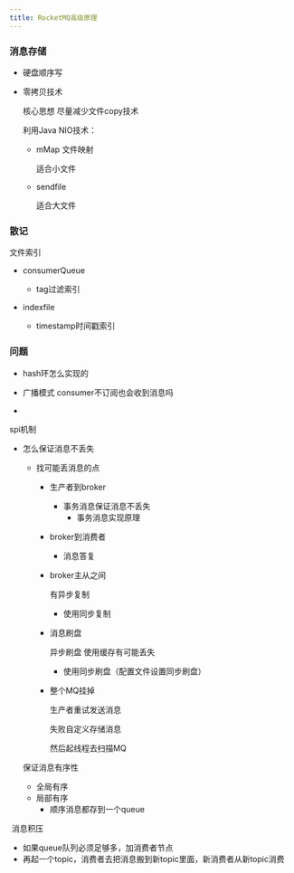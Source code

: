 ```yaml
---
title: RocketMQ高级原理
---
```


### 消息存储

* 硬盘顺序写

* 零拷贝技术

  核心思想 尽量减少文件copy技术

  利用Java NIO技术：

  * mMap 文件映射

    适合小文件

  * sendfile

    适合大文件

### 散记

文件索引

* consumerQueue
  * tag过滤索引

* indexfile
  * timestamp时间戳索引

### 问题

* hash环怎么实现的

* 广播模式  consumer不订阅也会收到消息吗

* 

  spi机制
  
* 怎么保证消息不丢失

  * 找可能丢消息的点

    * 生产者到broker

      * 事务消息保证消息不丢失
        * 事务消息实现原理

    * broker到消费者

      * 消息答复

    * broker主从之间

      有异步复制

      * 使用同步复制

    * 消息刷盘

      异步刷盘 使用缓存有可能丢失

      * 使用同步刷盘（配置文件设置同步刷盘）

    * 整个MQ挂掉

      生产者重试发送消息

      失败自定义存储消息

      然后起线程去扫描MQ

  保证消息有序性

  * 全局有序
  * 局部有序
    * 顺序消息都存到一个queue

​      消息积压

* 如果queue队列必须足够多，加消费者节点
* 再起一个topic，消费者去把消息搬到新topic里面，新消费者从新topic消费